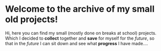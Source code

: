# Welcome to the archive of my small old projects!

Hi, here you can find my small (mostly done on breaks at school) projects. Which I decided to **collect** together and **save** for myself for the *future*, so that in the *future* I can sit down and see what **progress** I have made....
